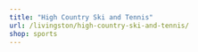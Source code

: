 ```yaml
---
title: "High Country Ski and Tennis"
url: /livingston/high-country-ski-and-tennis/
shop: sports
---
```

